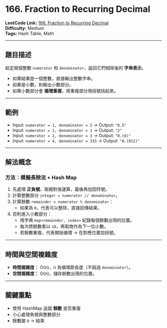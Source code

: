 # 166. Fraction to Recurring Decimal

**LeetCode Link:** [166. Fraction to Recurring Decimal](https://leetcode.com/problems/fraction-to-recurring-decimal/)  
**Difficulty:** Medium  
**Tags:** Hash Table, Math

---

## 題目描述
給定兩個整數 `numerator` 和 `denominator`，返回它們相除後的 **字串表示**。  

- 如果結果是一個整數，直接輸出整數字串。  
- 如果是小數，則輸出小數部分。  
- 如果小數部分會 **循環重複**，將重複部分用括號括起來。  

---

## 範例
- Input: `numerator = 1, denominator = 2` → Output: `"0.5"`  
- Input: `numerator = 2, denominator = 1` → Output: `"2"`  
- Input: `numerator = 2, denominator = 3` → Output: `"0.(6)"`  
- Input: `numerator = 4, denominator = 333` → Output: `"0.(012)"`  

---

## 解法概念

### 方法：模擬長除法 + Hash Map
1. 先處理 **正負號**，取絕對值運算，最後再加回符號。  
2. 計算整數部分 `integer = numerator // denominator`。  
3. 計算餘數 `remainder = numerator % denominator`：  
   - 如果為 `0`，代表可以整除，直接回傳結果。  
4. 否則進入小數部分：  
   - 用字典 `map<remainder, index>` 紀錄每個餘數出現的位置。  
   - 每次將餘數乘以 `10`，再取商作為下一位小數。  
   - 若餘數重複，代表開始循環 → 在對應位置加括號。  

---

## 時間與空間複雜度
- **時間複雜度：** O(n)，n 為循環節長度（不超過 `denominator`）。  
- **空間複雜度：** O(n)，儲存餘數出現的位置。  

---

## 關鍵重點
- 使用 HashMap 追蹤 **餘數** 是否重複  
- 小心處理負號與整數部分  
- 餘數變 `0` → 結束  